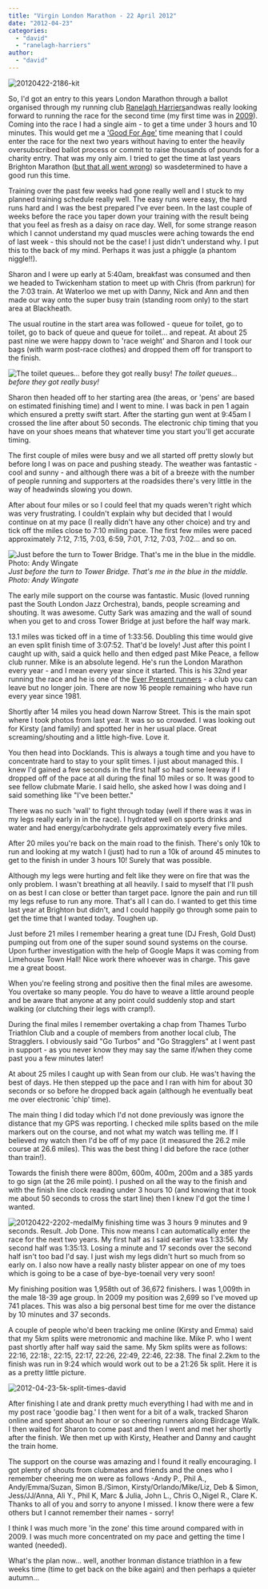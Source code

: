 ```yaml
---
title: "Virgin London Marathon - 22 April 2012"
date: "2012-04-23"
categories: 
  - "david"
  - "ranelagh-harriers"
author: 
  - "david"
---
```


![](/images/2012/20120422-2186-kit.jpg "20120422-2186-kit")

So, I'd got an entry to this years London Marathon through a ballot organised through my running club [Ranelagh Harriers](http://www.ranelagh-harriers.com)andwas really looking forward to running the race for the second time (my first time was in [2009](/2009/04/london-marathon-2009/ "Flora London Marathon - 26 April 2009")). Coming into the race I had a single aim - to get a time under 3 hours and 10 minutes. This would get me a ['Good For Age'](http://www.virginlondonmarathon.com/marathon-centre/enter-virgin-london-marathon/good-for-age-entries/) time meaning that I could enter the race for the next two years without having to enter the heavily oversubscribed ballot process or commit to raise thousands of pounds for a charity entry. That was my only aim. I tried to get the time at last years Brighton Marathon ([but that all went wrong](/2011/04/brighton-marathon-2011-not-my-greatest-day/ "Brighton Marathon 2011 - Not my greatest day!")) so wasdetermined to have a good run this time.

Training over the past few weeks had gone really well and I stuck to my planned training schedule really well. The easy runs were easy, the hard runs hard and I was the best prepared I've ever been. In the last couple of weeks before the race you taper down your training with the result being that you feel as fresh as a daisy on race day. Well, for some strange reason which I cannot understand my quad muscles were aching towards the end of last week - this should not be the case! I just didn't understand why. I put this to the back of my mind. Perhaps it was just a phiggle (a phantom niggle!!).

Sharon and I were up early at 5:40am, breakfast was consumed and then we headed to Twickenham station to meet up with Chris (from parkrun) for the 7:03 train. At Waterloo we met up with Danny, Nick and Ann and then made our way onto the super busy train (standing room only) to the start area at Blackheath.

The usual routine in the start area was followed - queue for toilet, go to toilet, go to back of queue and queue for toilet... and repeat. At about 25 past nine we were happy down to 'race weight' and Sharon and I took our bags (with warm post-race clothes) and dropped them off for transport to the finish.

![The toilet queues... before they got really busy!](/images/2012/20120422-2201-toilets.jpg)
*The toilet queues... before they got really busy!*

Sharon then headed off to her starting area (the areas, or 'pens' are based on estimated finishing time) and I went to mine. I was back in pen 1 again which ensured a pretty swift start. After the starting gun went at 9:45am I crossed the line after about 50 seconds. The electronic chip timing that you have on your shoes means that whatever time you start you'll get accurate timing.

The first couple of miles were busy and we all started off pretty slowly but before long I was on pace and pushing steady. The weather was fantastic - cool and sunny - and although there was a bit of a breeze with the number of people running and supporters at the roadsides there's very little in the way of headwinds slowing you down.

After about four miles or so I could feel that my quads weren't right which was very frustrating. I couldn't explain why but decided that I would continue on at my pace (I really didn't have any other choice) and try and tick off the miles close to 7:10 miling pace. The first few miles were paced approximately 7:12, 7:15, 7:03, 6:59, 7:01, 7:12, 7:03, 7:02... and so on.

![Just before the turn to Tower Bridge. That's me in the blue in the middle. Photo: Andy Wingate](/images/2012/20120422-before-tower-bridge.jpg)
*Just before the turn to Tower Bridge. That's me in the blue in the middle. Photo: Andy Wingate*

The early mile support on the course was fantastic. Music (loved running past the South London Jazz Orchestra), bands, people screaming and shouting. It was awesome. Cutty Sark was amazing and the wall of sound when you get to and cross Tower Bridge at just before the half way mark.

13.1 miles was ticked off in a time of 1:33:56. Doubling this time would give an even split finish time of 3:07:52. That'd be lovely! Just after this point I caught up with, said a quick hello and then edged past Mike Peace, a fellow club runner. Mike is an absolute legend. He's run the London Marathon every year - and I mean every year since it started. This is his 32nd year running the race and he is one of the [Ever Present runners](http://www.everpresent.org.uk/) - a club you can leave but no longer join. There are now 16 people remaining who have run every year since 1981.

Shortly after 14 miles you head down Narrow Street. This is the main spot where I took photos from last year. It was so so crowded. I was looking out for Kirsty (and family) and spotted her in her usual place. Great screaming/shouting and a little high-five. Love it.

You then head into Docklands. This is always a tough time and you have to concentrate hard to stay to your split times.  I just about managed this. I knew I'd gained a few seconds in the first half so had some leeway if I dropped off of the pace at all during the final 10 miles or so. It was good to see fellow clubmate Marie. I said hello, she asked how I was doing and I said something like "I've been better."

There was no such 'wall' to fight through today (well if there was it was in my legs really early in in the race). I hydrated well on sports drinks and water and had energy/carbohydrate gels approximately every five miles.

After 20 miles you're back on the main road to the finish. There's only 10k to run and looking at my watch I (just) had to run a 10k of around 45 minutes to get to the finish in under 3 hours 10! Surely that was possible.

Although my legs were hurting and felt like they were on fire that was the only problem. I wasn't breathing at all heavily. I said to myself that I'll push on as best I can close or better than target pace. Ignore the pain and run till my legs refuse to run any more. That's all I can do. I wanted to get this time last year at Brighton but didn't, and I could happily go through some pain to get the time that I wanted today. Toughen up.

Just before 21 miles I remember hearing a great tune (DJ Fresh, Gold Dust) pumping out from one of the super sound sound systems on the course. Upon further investigation with the help of Google Maps it was coming from Limehouse Town Hall! Nice work there whoever was in charge. This gave me a great boost.

When you're feeling strong and positive then the final miles are awesome. You overtake so many people. You do have to weave a little around people and be aware that anyone at any point could suddenly stop and start walking (or clutching their legs with cramp!).

During the final miles I remember overtaking a chap from Thames Turbo Triathlon Club and a couple of members from another local club, The Stragglers. I obviously said "Go Turbos" and "Go Stragglers" at I went past in support - as you never know they may say the same if/when they come past you a few minutes later!

At about 25 miles I caught up with Sean from our club. He was't having the best of days. He then stepped up the pace and I ran with him for about 30 seconds or so before he dropped back again (although he eventually beat me over electronic 'chip' time).

The main thing I did today which I'd not done previously was ignore the distance that my GPS was reporting. I checked mile splits based on the mile markers out on the course, and not what my watch was telling me. If I believed my watch then I'd be off of my pace (it measured the 26.2 mile course at 26.6 miles). This was the best thing I did before the race (other than train!).

Towards the finish there were 800m, 600m, 400m, 200m and a 385 yards to go sign (at the 26 mile point). I pushed on all the way to the finish and with the finish line clock reading under 3 hours 10 (and knowing that it took me about 50 seconds to cross the start line) then I knew I'd got the time I wanted.

![](/images/2012/20120422-2202-medal.jpg "20120422-2202-medal")My finishing time was 3 hours 9 minutes and 9 seconds. Result. Job Done. This now means I can automatically enter the race for the next two years. My first half as I said earlier was 1:33:56. My second half was 1:35:13. Losing a minute and 17 seconds over the second half isn't too bad I'd say. I just wish my legs didn't hurt so much from so early on. I also now have a really nasty blister appear on one of my toes which is going to be a case of bye-bye-toenail very very soon!

My finishing position was 1,958th out of 36,672 finishers. I was 1,009th in the male 18-39 age group. In 2009 my position was 2,699 so I've moved up 741 places. This was also a big personal best time for me over the distance by 10 minutes and 37 seconds.

A couple of people who'd been tracking me online (Kirsty and Emma) said that my 5km splits were metronomic and machine like. Mike P. who I went past shortly after half way said the same. My 5km splits were as follows: 22:16, 22:18:, 22:15, 22:17, 22:26, 22:49, 22:46, 22:38. The final 2.2km to the finish was run in 9:24 which would work out to be a 21:26 5k split. Here it is as a pretty little picture.

![](/images/2012/2012-04-23-5k-split-times-david.png "2012-04-23-5k-split-times-david")

After finishing I ate and drank pretty much everything I had with me and in my post race 'goodie bag.' I then went for a bit of a walk, tracked Sharon online and spent about an hour or so cheering runners along Birdcage Walk. I then waited for Sharon to come past and then I went and met her shortly after the finish. We then met up with Kirsty, Heather and Danny and caught the train home.

The support on the course was amazing and I found it really encouraging. I got plenty of shouts from clubmates and friends and the ones who I remember cheering me on were as follows -Andy P., Phil A., Andy/Emma/Suzan, Simon B./Simon, Kirsty/Orlando/Mike/Liz, Deb & Simon, Jess/JJ/Anna, Ali Y., Phil K, Marc & Julia, John L., Chris O.,Nigel R., Clare K. Thanks to all of you and sorry to anyone I missed. I know there were a few others but I cannot remember their names - sorry!

I think I was much more 'in the zone' this time around compared with in 2009. I was much more concentrated on my pace and getting the time I wanted (needed).

What's the plan now... well, another Ironman distance triathlon in a few weeks time (time to get back on the bike again) and then perhaps a quieter autumn...
